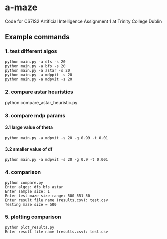 # a-maze
Code for CS7IS2 Artificial Intelligence Assignment 1 at Trinity College Dublin

## Example commands

### 1. test different algos
```
python main.py -a dfs -s 20
python main.py -a bfs -s 20
python main.py -a astar -s 20
python main.py -a mdppit -s 20
python main.py -a mdpvit -s 20
```

### 2. compare astar heuristics
python compare_astar_heuristic.py

### 3. compare mdp params
#### 3.1 large value of theta
```
python main.py -a mdpvit -s 20 -g 0.99 -t 0.01
```

#### 3.2 smaller value of df
```
python main.py -a mdpvit -s 20 -g 0.9 -t 0.001
```

### 4. comparison
```
python compare.py
Enter algos: dfs bfs astar
Enter sample size: 1
Enter test maze size range: 500 551 50
Enter result file name (results.csv): test.csv
Testing maze size = 500
```

### 5. plotting comparison
```
python plot_results.py
Enter result file name (results.csv): test.csv
```